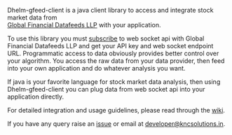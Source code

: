 Dhelm-gfeed-client is a java client library to access and integrate stock market data from  
[Global Financial Datafeeds LLP](https://globaldatafeeds.in/) with your application.

To use this library you must [subscribe](https://globaldatafeeds.in/api/) to web socket api with Global Financial Datafeeds LLP and get your API key and web socket endpoint URL. Programmatic access to data obviously provides better control over your algorithm. You access the raw data from your data provider, then feed into your own application and do whatever analysis you want.

If java is your favorite language for stock market data analysis, then using Dhelm-gfeed-client you can plug data from web socket api into your application directly.

For detailed integration and usage guidelines, please read through the [wiki](https://github.com/kncsolutions/dhelm-gfeed-client/wiki).

If you have any query raise an [issue](https://github.com/kncsolutions/dhelm-gfeed-client/issues) or email at developer@kncsolutions.in.

